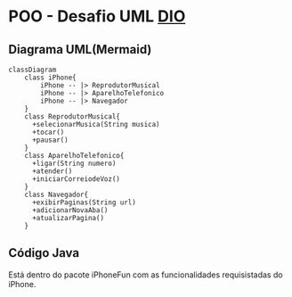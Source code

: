 # POO - Desafio UML [DIO](www.dio.me)

## Diagrama UML(Mermaid)
```mermaid
classDiagram
    class iPhone{
        iPhone -- |> ReprodutorMusical
        iPhone -- |> AparelhoTelefonico
        iPhone -- |> Navegador
    }
    class ReprodutorMusical{
      +selecionarMusica(String musica)
      +tocar()
      +pausar()
    }
    class AparelhoTelefonico{
      +ligar(String numero)
      +atender()
      +iniciarCorreiodeVoz()
    }
    class Navegador{
      +exibirPaginas(String url)
      +adicionarNovaAba()
      +atualizarPagina()
    }
```

## Código Java

Está dentro do pacote iPhoneFun com as funcionalidades requisistadas do iPhone.